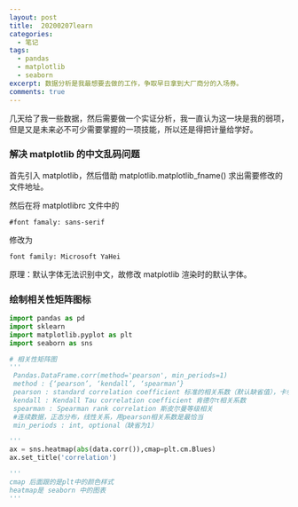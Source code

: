 ```yaml
---
layout: post
title:  20200207learn
categories: 
  - 笔记
tags:
  - pandas
  - matplotlib
  - seaborn
excerpt: 数据分析是我最想要去做的工作，争取早日拿到大厂商分的入场券。
comments: true
---
```


几天给了我一些数据，然后需要做一个实证分析，我一直认为这一块是我的弱项，但是又是未来必不可少需要掌握的一项技能，所以还是得把计量给学好。

### 解决 matplotlib 的中文乱码问题

首先引入 matplotlib，然后借助 matplotlib.matplotlib_fname() 求出需要修改的文件地址。

然后在将 matplotlibrc 文件中的
```
#font famaly: sans-serif
```
修改为
```
font family: Microsoft YaHei
```

原理：默认字体无法识别中文，故修改 matplotlib 渲染时的默认字体。

### 绘制相关性矩阵图标

```python
import pandas as pd
import sklearn
import matplotlib.pyplot as plt
import seaborn as sns

# 相关性矩阵图
'''
 Pandas.DataFrame.corr(method='pearson', min_periods=1)
 method : {‘pearson’, ‘kendall’, ‘spearman’}
 pearson : standard correlation coefficient 标准的相关系数（默认缺省值），卡尔·皮尔逊设计的统计指标，是研究变量之间线性相关程度的量
 kendall : Kendall Tau correlation coefficient 肯德尔τ相关系数
 spearman : Spearman rank correlation 斯皮尔曼等级相关
 #连续数据，正态分布，线性关系，用pearson相关系数是最恰当
 min_periods : int, optional（缺省为1）

'''
ax = sns.heatmap(abs(data.corr()),cmap=plt.cm.Blues)
ax.set_title('correlation')

'''
cmap 后面跟的是plt中的颜色样式
heatmap是 seaborn 中的图表
'''

```
